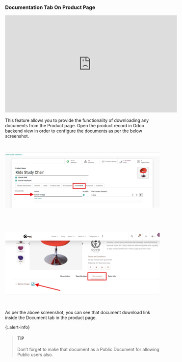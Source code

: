 
### Documentation Tab On Product Page

<iframe width="560" height="315" src="https://www.youtube.com/embed/YFcHpHHn61o" title="YouTube video player" frameborder="0" allow="accelerometer; autoplay; clipboard-write; encrypted-media; gyroscope; picture-in-picture" allowfullscreen></iframe>


This feature allows you to provide the functionality of downloading any documents from the Product page. Open the product record in Odoo backend view in order to configure the documents as per the below screenshot.


 


![](./images/45-1.png)


 


 


![](./images/45-2.png)


 


As per the above screenshot, you can see that document download link inside the Document tab in the product page.



{:.alert-info} 
> 
> #### TIP
> 
> Don’t forget to make that document as a Public Document for allowing Public users also.
> 
> 
> 


